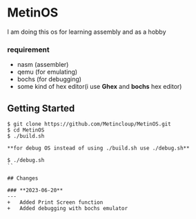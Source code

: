 # MetinOS

I am doing this os for learning assembly and as a hobby


### **requirement**

+ nasm	(assembler)
+ qemu	(for emulating)
+ bochs (for debugging)
+ some kind of hex editor(i use **Ghex** and **bochs** hex editor)


## Getting Started

```shell
$ git clone https://github.com/Metincloup/MetinOS.git
$ cd MetinOS
$ ./build.sh
```

	**for debug OS instead of using ./build.sh use ./debug.sh**
	
```shell
$ ./debug.sh
``

## Changes

### **2023-06-20**
---
+	Added Print Screen function 
+	Added debugging with bochs emulator

